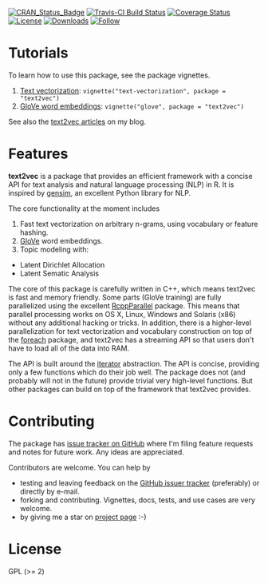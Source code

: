 [![CRAN_Status_Badge](http://www.r-pkg.org/badges/version/text2vec)](http://cran.r-project.org/package=text2vec)
[![Travis-CI Build Status](https://travis-ci.org/dselivanov/text2vec.svg?branch=master)](https://travis-ci.org/dselivanov/text2vec)
[![Coverage Status](https://img.shields.io/codecov/c/github/dselivanov/text2vec/master.svg)](https://codecov.io/github/dselivanov/text2vec?branch=0.4)
[![License](http://img.shields.io/badge/license-GPL%20%28%3E=%202%29-brightgreen.svg?style=flat)](http://www.gnu.org/licenses/gpl-2.0.html)
[![Downloads](http://cranlogs.r-pkg.org/badges/grand-total/text2vec)](http://cran.r-project.org/package=text2vec)
[![Follow](https://img.shields.io/twitter/follow/dselvan0v.svg?style=social)](https://twitter.com/intent/follow?screen_name=dselvan0v)

# Tutorials

To learn how to use this package, see the package vignettes.

1. [Text vectorization](https://cran.r-project.org/web/packages/text2vec/vignettes/text-vectorization.html): `vignette("text-vectorization", package = "text2vec")`
2. [GloVe word embeddings](https://cran.r-project.org/web/packages/text2vec/vignettes/glove.html): `vignette("glove", package = "text2vec")`

See also the [text2vec articles](http://dsnotes.com/tags/text2vec/) on my blog.

# Features

**text2vec** is a package that provides an efficient framework with a concise API for text analysis and natural language processing (NLP) in R. It is inspired by [gensim](http://radimrehurek.com/gensim/), an excellent Python library for NLP.

The core functionality at the moment includes

1. Fast text vectorization on arbitrary n-grams, using vocabulary or feature hashing.
2. [GloVe](http://www-nlp.stanford.edu/projects/glove/) word embeddings.
3. Topic modeling with:
  - Latent Dirichlet Allocation
  - Latent Sematic Analysis

The core of this package is carefully written in C++, which means text2vec is fast and memory friendly. Some parts (GloVe training) are fully parallelized using the excellent [RcppParallel](http://rcppcore.github.io/RcppParallel/) package. This means that parallel processing works on OS X, Linux, Windows and Solaris (x86) without any additional hacking or tricks. In addition, there is a higher-level parallelization for text vectorization and vocabulary construction on top of the [foreach](https://cran.r-project.org/package=foreach) package, and text2vec has a streaming API so that users don't have to load all of the data into RAM.

The API is built around the [iterator](https://en.wikipedia.org/wiki/Iterator) abstraction. The API is concise, providing only a few functions which do their job well. The package does not (and probably will not in the future) provide trivial very high-level functions. But other packages can build on top of the framework that text2vec provides.

# Contributing

The package has [issue tracker on GitHub](https://github.com/dselivanov/text2vec/issues) where I'm filing feature requests and notes for future work. Any ideas are appreciated.

Contributors are welcome. You can help by

- testing and leaving feedback on the [GitHub issuer tracker](https://github.com/dselivanov/text2vec/issues) (preferably) or directly by e-mail.
- forking and contributing. Vignettes, docs, tests, and use cases are very welcome.
- by giving me a star on [project page](https://github.com/dselivanov/text2vec) :-)

# License

GPL (>= 2)
